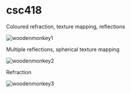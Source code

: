 # csc418

Coloured refraction, texture mapping, reflections

![woodenmonkey1](https://user-images.githubusercontent.com/3969727/126892925-6b20a607-83fb-4add-a666-86a511fc0375.png)

Multiple reflections, spherical texture mapping

![woodenmonkey2](https://user-images.githubusercontent.com/3969727/126892932-069526a8-aefe-4dfe-9e79-e66cd61b39d9.png)

Refraction

![woodenmonkey3](https://user-images.githubusercontent.com/3969727/126892944-3b1ef107-1353-444a-9a8e-fa192a71eaf8.png)
